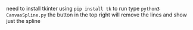 need to install tkinter using ```pip install tk```
to run type ```python3 CanvasSpline.py```
the button in the top right will remove the lines and show just the spline